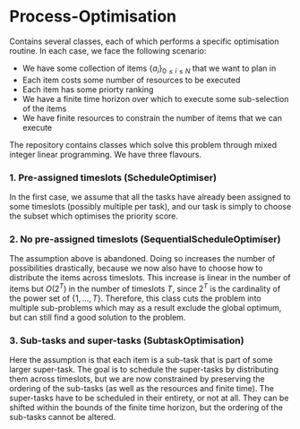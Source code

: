 # Process-Optimisation

Contains several classes, each of which performs a specific optimisation routine. In each case, we face the following scenario:

- We have some collection of items $\{a_i\}_{0 \leq i\leq N}$ that we want to plan in
- Each item costs some number of resources to be executed
- Each item has some priorty ranking
- We have a finite time horizon over which to execute some sub-selection of the items
- We have finite resources to constrain the number of items that we can execute


The repository contains classes which solve this problem through mixed integer linear programming. We have three flavours.
### 1. Pre-assigned timeslots (ScheduleOptimiser)
In the first case, we assume that all the tasks have already been assigned to some timeslots (possibly multiple per task), and our task is simply to choose the subset which optimises the priority score.

### 2. No pre-assigned timeslots (SequentialScheduleOptimiser)
The assumption above is abandoned. Doing so increases the number of possibilities drastically, because we now also have to choose how to distribute the items across timeslots. This increase is linear in the number of items but $O(2^T)$ in the number of timeslots $T$, since $2^T$ is the cardinality of the power set of $\{1,\dots,T\}$. Therefore, this class cuts the problem into multiple sub-problems which may as a result exclude the global optimum, but can still find a good solution to the problem.

### 3. Sub-tasks and super-tasks (SubtaskOptimisation)
Here the assumption is that each item is a sub-task that is part of some larger super-task. The goal is to schedule the super-tasks by distributing them across timeslots, but we are now constrained by preserving the ordering of the sub-tasks (as well as the resources and finite time). The super-tasks have to be scheduled in their entirety, or not at all. They can be shifted within the bounds of the finite time horizon, but the ordering of the sub-tasks cannot be altered.
